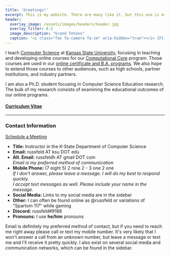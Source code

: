 ```yaml
---
title: 'Greetings!'
excerpt: This is my website. There are many like it, but this one is mine.
header:
  overlay_image: /assets/images/headers/header.jpg
  overlay_filter: 0.5
  image_description: "Grand Tetons"
  caption: '<i class="fas fa-camera fa-sm" aria-hidden="true"></i> [Flickr](https://www.flickr.com/photos/russfeld/28313869907/)'
---
```


I teach [Computer Science](https://cs.ksu.edu) at [Kansas State University](https://ksu.edu), focusing in teaching and developing online courses for our [Computational Core](http://www.cs.ksu.edu/core/) program. Those courses are used in our [online certificate and B.A. programs](https://global.k-state.edu/engineering/computer-science/). We also hope to extend those courses to other audiences, such as high schools, partner institutions, and industry partners.

I am also a Ph.D. student focusing in Computer Science Education research. The bulk of my research consists of examining the educational outcomes of our online programs.

#### [Curriculum Vitae](/about/cv)

---
### Contact Information

<a class="bigbadge badge-category" href="https://calendly.com/russfeld"><i class="far fa-calendar-plus"></i> Schedule a Meeting</a>

* **Title:** Instructor in the K-State Department of Computer Science
* **Email:** russfeld AT ksu DOT edu
* **Alt. Email:** russfeldh AT gmail DOT com <br>
_Email is my preferred method of communication_
* **Mobile Phone:** (7 eight 5) 2 nine 2 - 3 one 2 one<br>
_If I don't answer, please leave a message. I will do my best to respond quickly._ <br>
_I accept text messages as well. Please include your name in the message._
* **Social Media:** Links to my social media are in the sidebar
* **Other:** I can often be found online as @russfeld or variations of "Spartom 117" while gaming
* **Discord:** russfeld#9188
* **Pronouns:** I use **he/him** pronouns

Email is definitely my preferred method of contact, but if you need to reach me right away please call or text my mobile number. It's very likely that I won't answer a call from an unknown number, but leave a message or text me and I'll receive it pretty quickly. I also exist on several social media and communication networks, which can be found in the sidebar.